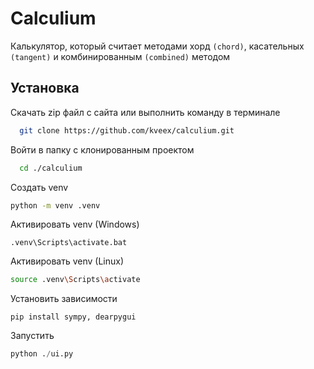 
# Calculium

Калькулятор, который считает методами хорд `(chord)`, касательных `(tangent)` и комбинированным `(combined)` методом
## Установка

Скачать zip файл с сайта или выполнить команду в терминале

```bash
  git clone https://github.com/kveex/calculium.git 
```
Войти в папку с клонированным проектом

```bash
  cd ./calculium
```
Создать venv

```bash
python -m venv .venv
```

Активировать venv (Windows)
```psh
.venv\Scripts\activate.bat
```

Активировать venv (Linux)
```bash
source .venv\Scripts\activate
```

Установить зависимости
```pip
pip install sympy, dearpygui
```

Запустить
```python
python ./ui.py
```